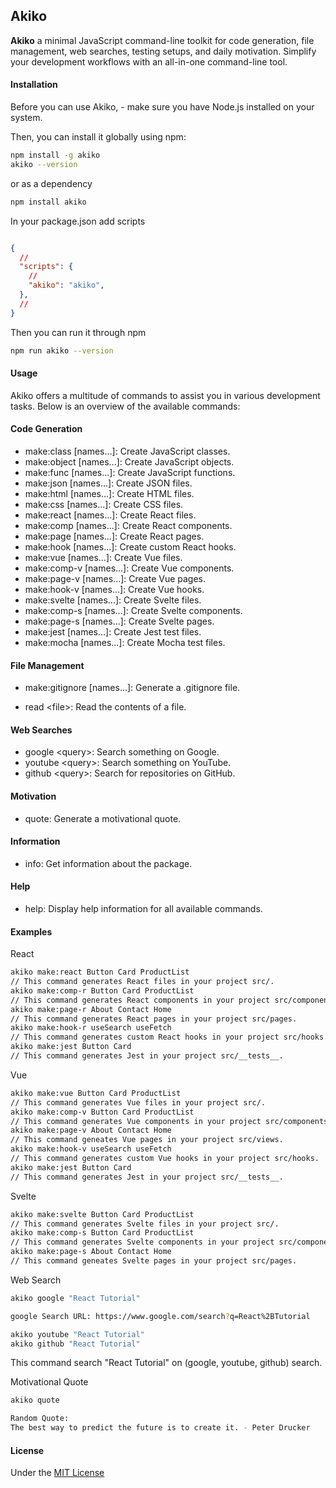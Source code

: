 ## Akiko

**Akiko** a minimal JavaScript command-line toolkit for code generation, file management, web searches, testing setups, and daily motivation. Simplify your development workflows with an all-in-one command-line tool.

#### Installation

Before you can use Akiko, - make sure you have Node.js installed on your system.

Then, you can install it globally using npm:

```bash
npm install -g akiko
akiko --version
```

or as a dependency

```bash
npm install akiko
```

In your package.json add scripts

```json

{
  //
  "scripts": {
    // 
    "akiko": "akiko",
  },
  //
}

```
Then you can run it through npm

```bash
npm run akiko --version

```

#### Usage

Akiko offers a multitude of commands to assist you in various development tasks. Below is an overview of the available commands:

#### Code Generation

- make:class [names...]: Create JavaScript classes.
- make:object [names...]: Create JavaScript objects.
- make:func [names...]: Create JavaScript functions.
- make:json [names...]: Create JSON files.
- make:html [names...]: Create HTML files.
- make:css [names...]: Create CSS files.
- make:react [names...]: Create React files.
- make:comp [names...]: Create React components.
- make:page [names...]: Create React pages.
- make:hook [names...]: Create custom React hooks.
- make:vue [names...]: Create Vue files.
- make:comp-v [names...]: Create Vue components.
- make:page-v [names...]: Create Vue pages.
- make:hook-v [names...]: Create Vue hooks.
- make:svelte [names...]: Create Svelte files.
- make:comp-s [names...]: Create Svelte components.
- make:page-s [names...]: Create Svelte pages.
- make:jest [names...]: Create Jest test files.
- make:mocha [names...]: Create Mocha test files.

#### File Management

- make:gitignore [names...]: Generate a .gitignore file.

- read &lt;file>: Read the contents of a file.

#### Web Searches

- google &lt;query>: Search something on Google.
- youtube &lt;query>: Search something on YouTube.
- github &lt;query>: Search for repositories on GitHub.

#### Motivation

- quote: Generate a motivational quote.

#### Information

- info: Get information about the package.

#### Help

- help: Display help information for all available commands.

#### Examples

React

```bash
akiko make:react Button Card ProductList
// This command generates React files in your project src/.
akiko make:comp-r Button Card ProductList
// This command generates React components in your project src/components.
akiko make:page-r About Contact Home
// This command generates React pages in your project src/pages.
akiko make:hook-r useSearch useFetch
// This command generates custom React hooks in your project src/hooks.
akiko make:jest Button Card
// This command generates Jest in your project src/__tests__.
```

Vue

```bash
akiko make:vue Button Card ProductList
// This command generates Vue files in your project src/.
akiko make:comp-v Button Card ProductList
// This command generates Vue components in your project src/components.
akiko make:page-v About Contact Home
// This command geneates Vue pages in your project src/views.
akiko make:hook-v useSearch useFetch
// This command generates custom Vue hooks in your project src/hooks.
akiko make:jest Button Card
// This command generates Jest in your project src/__tests__.
```

Svelte

```bash
akiko make:svelte Button Card ProductList
// This command generates Svelte files in your project src/.
akiko make:comp-s Button Card ProductList
// This command generates Svelte components in your project src/components.
akiko make:page-s About Contact Home
// This command geneates Svelte pages in your project src/pages.
```

Web Search

```bash
akiko google "React Tutorial"

google Search URL: https://www.google.com/search?q=React%2BTutorial

akiko youtube "React Tutorial"
akiko github "React Tutorial"
```

This command search "React Tutorial" on (google, youtube, github) search.

Motivational Quote

```bash
akiko quote

Random Quote:
The best way to predict the future is to create it. - Peter Drucker

```

#### License

Under the [MIT License](LICENSE)
